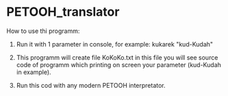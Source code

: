 PETOOH_translator
=================

How to use thi programm:

1. Run it with 1 parameter in console, for example:
kukarek "kud-Kudah"

2. This programm will create file KoKoKo.txt
in this file you will see source code of programm which printing on screen your parameter (kud-Kudah in example).

3. Run this cod with any modern PETOOH interpretator. 

